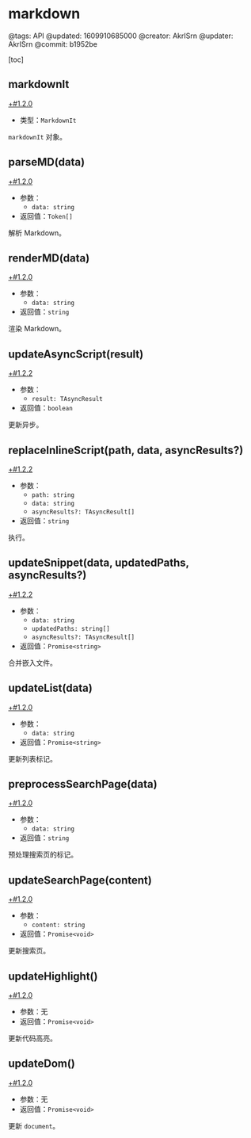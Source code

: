 # markdown

@tags: API
@updated: 1609910685000
@creator: AkrISrn
@updater: AkrISrn
@commit: b1952be

[toc]

## markdownIt

[+#1.2.0](/snippets/version-when-last-update.md)

- 类型：`MarkdownIt`

`markdownIt` 对象。

## parseMD(data)

[+#1.2.0](/snippets/version-when-last-update.md)

- 参数：
    - `data: string`
- 返回值：`Token[]`

解析 Markdown。

## renderMD(data)

[+#1.2.0](/snippets/version-when-last-update.md)

- 参数：
    - `data: string`
- 返回值：`string`

渲染 Markdown。

## updateAsyncScript(result)

[+#1.2.2](/snippets/version-when-last-update.md)

- 参数：
    - `result: TAsyncResult`
- 返回值：`boolean`

更新异步[](/docs/inline-script.md "#")。

## replaceInlineScript(path, data, asyncResults?)

[+#1.2.2](/snippets/version-when-last-update.md)

- 参数：
    - `path: string`
    - `data: string`
    - `asyncResults?: TAsyncResult[]`
- 返回值：`string`

执行[](/docs/inline-script.md "#")。

## updateSnippet(data, updatedPaths, asyncResults?)

[+#1.2.2](/snippets/version-when-last-update.md)

- 参数：
    - `data: string`
    - `updatedPaths: string[]`
    - `asyncResults?: TAsyncResult[]`
- 返回值：`Promise<string>`

合并嵌入文件。

## updateList(data)

[+#1.2.0](/snippets/version-when-last-update.md)

- 参数：
    - `data: string`
- 返回值：`Promise<string>`

更新列表标记。

## preprocessSearchPage(data)

[+#1.2.0](/snippets/version-when-last-update.md)

- 参数：
    - `data: string`
- 返回值：`string`

预处理搜索页的标记。

## updateSearchPage(content)

[+#1.2.0](/snippets/version-when-last-update.md)

- 参数：
    - `content: string`
- 返回值：`Promise<void>`

更新搜索页。

## updateHighlight()

[+#1.2.0](/snippets/version-when-last-update.md)

- 参数：无
- 返回值：`Promise<void>`

更新代码高亮。

## updateDom()

[+#1.2.0](/snippets/version-when-last-update.md)

- 参数：无
- 返回值：`Promise<void>`

更新 `document`。
